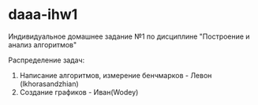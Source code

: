 # daaa-ihw1
Индивидуальное домашнее задание №1 по дисциплине "Построение и анализ алгоритмов"

Распределение задач:
1. Написание алгоритмов, измерение бенчмарков - Левон (lkhorasandzhian)
2. Создание графиков - Иван(Wodey)
